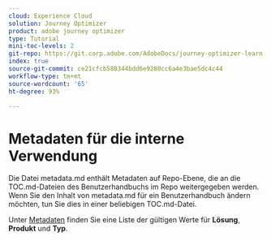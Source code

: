 ```yaml
---
cloud: Experience Cloud
solution: Journey Optimizer
product: adobe journey optimizer
type: Tutorial
mini-toc-levels: 2
git-repo: https://git.corp.adobe.com/AdobeDocs/journey-optimizer-learn.de-DE
index: true
source-git-commit: ce21cfcb580344bdd6e9280cc6a4e3bae5dc4c44
workflow-type: tm+mt
source-wordcount: '65'
ht-degree: 93%

---
```



# Metadaten für die interne Verwendung

Die Datei metadata.md enthält Metadaten auf Repo-Ebene, die an die TOC.md-Dateien des Benutzerhandbuchs im Repo weitergegeben werden. Wenn Sie den Inhalt von metadata.md für ein Benutzerhandbuch ändern möchten, tun Sie dies in einer beliebigen TOC.md-Datei.

Unter [Metadaten](https://experienceleague.adobe.com/docs/authoring-guide-exl/using/editing/user-guide-setup/metadata.html?lang=de) finden Sie eine Liste der gültigen Werte für **Lösung**, **Produkt** und **Typ**.
